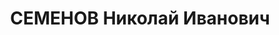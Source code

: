 ---
title: СЕМЕНОВ Николай Иванович
description: "Род. в 1896, член ВКП(б). Проживал: Покровский р-н. Председатель Райисполкома\
  \ \n  Приговор: ВК ВС СССР, 31.01.1938 – ВМН. \n  Реабилитирован июнь 1957"
---